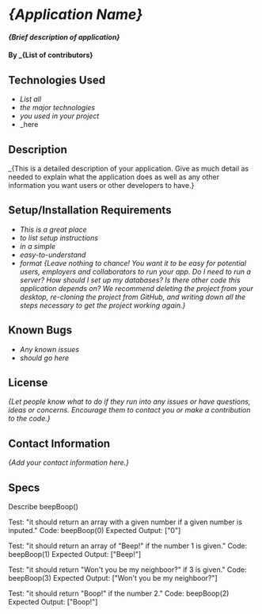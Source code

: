 # _{Application Name}_
#### _{Brief description of application}_
#### By _**{List of contributors}**
## Technologies Used
* _List all_
* _the major technologies_
* _you used in your project_
* _here
## Description
_{This is a detailed description of your application. Give as much detail as needed to explain what the application does as well as any other information you want users or other developers to have.}
## Setup/Installation Requirements
* _This is a great place_
* _to list setup instructions_
* _in a simple_
* _easy-to-understand_
* _format_
_{Leave nothing to chance! You want it to be easy for potential users, employers and collaborators to run your app. Do I need to run a server? How should I set up my databases? Is there other code this application depends on? We recommend deleting the project from your desktop, re-cloning the project from GitHub, and writing down all the steps necessary to get the project working again.}_
## Known Bugs
* _Any known issues_
* _should go here_
## License
_{Let people know what to do if they run into any issues or have questions, ideas or concerns.  Encourage them to contact you or make a contribution to the code.}_
## Contact Information
_{Add your contact information here.}_
## Specs

Describe beepBoop()

Test: "it should return an array with a given number if a given number is inputed."
Code: beepBoop(0)
Expected Output: ["0"]

Test: "it should return an array of "Beep!" if the number 1 is given."
Code: beepBoop(1)
Expected Output: ["Beep!"]

Test: "it should return "Won't you be my neighboor?" if 3 is given."
Code: beepBoop(3)
Expected Output: ["Won't you be my neighboor?"]

Test: "it should return "Boop!" if the number 2."
Code: beepBoop(2)
Expected Output: ["Boop!"]